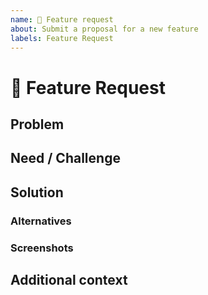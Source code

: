 ```yaml
---
name: 🚀 Feature request
about: Submit a proposal for a new feature
labels: Feature Request
---
```


# 🚀 Feature Request

<!--
 Verify first that your feature was not already discussed
 -->

## Problem

<!--
Describe the problem you are trying to solve
-->

## Need / Challenge

<!--
Describe what do you need, eg: I need [feature] so that [benefit]
-->

## Solution

<!--
Describe the desired behavior
-->

### Alternatives

<!--
Describe alternative solutions or features you have considered -->

### Screenshots

<!--
Add any screenshots about the feature request here
 -->

## Additional context

<!--
  Is there anything else you can add about the proposal?
  You might want to link to related issues here, if you haven't already.
-->

